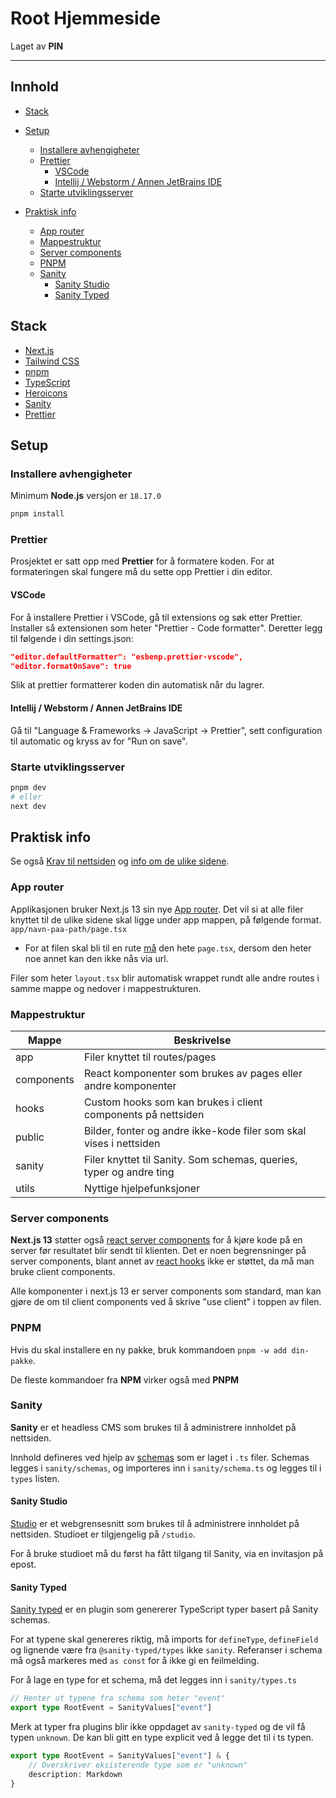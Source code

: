 # Root Hjemmeside

Laget av **PIN**

---

## Innhold

-   [Stack](#stack)
-   [Setup](#setup)

    -   [Installere avhengigheter](#installere-avhengigheter)
    -   [Prettier](#prettier)
        -   [VSCode](#vscode)
        -   [Intellij / Webstorm / Annen JetBrains IDE](#intellij--webstorm--annen-jetbrains-ide)
    -   [Starte utviklingsserver](#starte-utviklingsserver)

-   [Praktisk info](#praktisk-info)
    -   [App router](#app-router)
    -   [Mappestruktur](#mappestruktur)
    -   [Server components](#server-components)
    -   [PNPM](#pnpm)
    -   [Sanity](#sanity)
        -   [Sanity Studio](#sanity-studio)
        -   [Sanity Typed](#sanity-typed)

## Stack

-   [Next.js](https://nextjs.org/)
-   [Tailwind CSS](https://tailwindcss.com/)
-   [pnpm](https://pnpm.js.org/)
-   [TypeScript](https://www.typescriptlang.org/)
-   [Heroicons](https://heroicons.com/)
-   [Sanity](https://www.sanity.io/)
-   [Prettier](https://prettier.io/)

## Setup

### Installere avhengigheter

Minimum **Node.js** versjon er `18.17.0`

```bash
pnpm install
```

### Prettier

Prosjektet er satt opp med **Prettier** for å formatere koden.
For at formateringen skal fungere må du sette opp Prettier i din editor.

#### VSCode

For å installere Prettier i VSCode, gå til extensions og søk etter Prettier. Installer så extensionen som heter
"Prettier - Code formatter".
Deretter legg til følgende i din settings.json:

```json
"editor.defaultFormatter": "esbenp.prettier-vscode",
"editor.formatOnSave": true
```

Slik at prettier formatterer koden din automatisk når du lagrer.

#### Intellij / Webstorm / Annen JetBrains IDE

Gå til "Language & Frameworks -> JavaScript -> Prettier", sett configuration til automatic og kryss av for "Run on
save".

### Starte utviklingsserver

```bash
pnpm dev
# eller
next dev
```

## Praktisk info

Se
også [Krav til nettsiden](https://github.com/Project-insert-name/root-website-frontend/blob/main/Krav%20til%20nettsiden.md)
og [info om de ulike sidene](https://github.com/Project-insert-name/root-website-frontend/blob/main/Sider.md).

### App router

Applikasjonen bruker Next.js 13 sin nye [App router](https://nextjs.org/docs/app/building-your-application).
Det vil si at alle filer knyttet til de ulike sidene skal ligge under app mappen, på følgende
format. `app/navn-paa-path/page.tsx`

-   For at filen skal bli til en rute <ins>må</ins> den hete `page.tsx`, dersom den heter noe annet kan den ikke nås via
    url.

Filer som heter `layout.tsx` blir automatisk wrappet rundt alle andre routes i samme mappe og nedover i mappestrukturen.

### Mappestruktur

| Mappe      | Beskrivelse                                                         |
| ---------- | ------------------------------------------------------------------- |
| app        | Filer knyttet til routes/pages                                      |
| components | React komponenter som brukes av pages eller andre komponenter       |
| hooks      | Custom hooks som kan brukes i client components på nettsiden        |
| public     | Bilder, fonter og andre ikke-kode filer som skal vises i nettsiden  |
| sanity     | Filer knyttet til Sanity. Som schemas, queries, typer og andre ting |
| utils      | Nyttige hjelpefunksjoner                                            |

### Server components

**Next.js 13** støtter
også [react server components](https://nextjs.org/docs/app/building-your-application/rendering/server-components)
for å kjøre kode på en server før resultatet blir sendt til klienten.
Det er noen begrensninger på server components, blant annet av [react hooks](https://react.dev/reference/react) ikke er
støttet, da må man bruke client components.

Alle komponenter i next.js 13 er server components som standard, man kan gjøre de om til client components ved å
skrive "use client" i toppen av filen.

### PNPM

Hvis du skal installere en ny pakke, bruk kommandoen `pnpm -w add din-pakke`.

De fleste kommandoer fra **NPM** virker også med **PNPM**

### Sanity

**Sanity** er et headless CMS som brukes til å administrere innholdet på nettsiden.

Innhold defineres ved hjelp av [schemas](https://www.sanity.io/docs/schema-types) som er laget i `.ts` filer.
Schemas legges i `sanity/schemas`, og importeres inn i `sanity/schema.ts` og legges til i `types` listen.

#### Sanity Studio

[Studio](https://www.sanity.io/studio) er et webgrensesnitt som brukes til å administrere innholdet på nettsiden.
Studioet er tilgjengelig på `/studio`.

For å bruke studioet må du først ha fått tilgang til Sanity, via en invitasjon på epost.

#### Sanity Typed

[Sanity typed](https://www.sanity.io/plugins/sanity-typed) er en plugin som genererer TypeScript typer basert på Sanity
schemas.

For at typene skal genereres riktig, må imports for `defineType`, `defineField` og lignende være
fra `@sanity-typed/types` ikke `sanity`.
Referanser i schema må også markeres med `as const` for å ikke gi en feilmelding.

For å lage en type for et schema, må det legges inn i `sanity/types.ts`

```ts
// Henter ut typene fra schema som heter "event"
export type RootEvent = SanityValues["event"]
```

Merk at typer fra plugins blir ikke oppdaget av `sanity-typed` og de vil få typen `unknown`.
De kan bli gitt en type explicit ved å legge det til i ts typen.

```ts
export type RootEvent = SanityValues["event"] & {
    // Overskriver eksisterende type som er "unknown"
    description: Markdown
}
```

